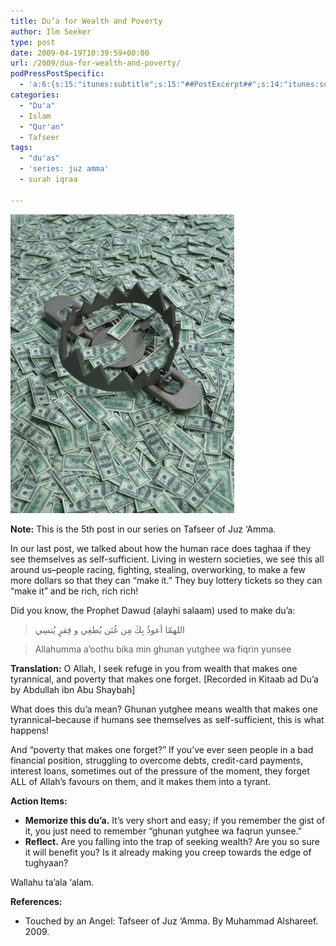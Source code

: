 ```yaml
---
title: Du’a for Wealth and Poverty
author: Ilm Seeker
type: post
date: 2009-04-19T10:39:59+00:00
url: /2009/dua-for-wealth-and-poverty/
podPressPostSpecific:
  - 'a:6:{s:15:"itunes:subtitle";s:15:"##PostExcerpt##";s:14:"itunes:summary";s:15:"##PostExcerpt##";s:15:"itunes:keywords";s:17:"##WordPressCats##";s:13:"itunes:author";s:10:"##Global##";s:15:"itunes:explicit";s:2:"No";s:12:"itunes:block";s:2:"No";}'
categories:
  - "Du'a"
  - Islam
  - "Qur'an"
  - Tafseer
tags:
  - "du'as"
  - 'series: juz amma'
  - surah iqraa

---
```

<img src="/wp-content/uploads/ghunan-yutghee.jpg" alt="ghunan yutghee" title="ghunan yutghee" class="alignnone size-full wp-image-1022" />

**Note:** This is the 5th post in our series on Tafseer of Juz &#8216;Amma.

In our last post, we talked about how the human race does taghaa if they see themselves as self-sufficient. Living in western societies, we see this all around us&#8211;people racing, fighting, stealing, overworking, to make a few more dollars so that they can &#8220;make it.&#8221; They buy lottery tickets so they can &#8220;make it&#8221; and be rich, rich rich!

Did you know, the Prophet Dawud (alayhi salaam) used to make du&#8217;a:

> اللهمّا أعوذُ بِكَ مِن غُنَن يُطغِي و فِقرٍ يُنسِي
  
> Allahumma a&#8217;oothu bika min ghunan yutghee wa fiqrin yunsee 

**Translation:** O Allah, I seek refuge in you from wealth that makes one tyrannical, and poverty that makes one forget. [Recorded in Kitaab ad Du&#8217;a by Abdullah ibn Abu Shaybah]

What does this du&#8217;a mean? Ghunan yutghee means wealth that makes one tyrannical&#8211;because if humans see themselves as self-sufficient, this is what happens!

And &#8220;poverty that makes one forget?&#8221; If you&#8217;ve ever seen people in a bad financial position, struggling to overcome debts, credit-card payments, interest loans, sometimes out of the pressure of the moment, they forget ALL of Allah&#8217;s favours on them, and it makes them into a tyrant.

**Action Items:**

  * **Memorize this du&#8217;a.** It&#8217;s very short and easy; if you remember the gist of it, you just need to remember &#8220;ghunan yutghee wa faqrun yunsee.&#8221;
  * **Reflect.** Are you falling into the trap of seeking wealth? Are you so sure it will benefit you? Is it already making you creep towards the edge of tughyaan?

Wallahu ta&#8217;ala &#8216;alam.

**References:**

  * Touched by an Angel: Tafseer of Juz &#8216;Amma. By Muhammad Alshareef. 2009.